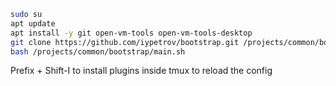 ```bash
sudo su
apt update
apt install -y git open-vm-tools open-vm-tools-desktop
git clone https://github.com/iypetrov/bootstrap.git /projects/common/bootstrap
bash /projects/common/bootstrap/main.sh
```
Prefix + Shift-I to install plugins inside tmux to reload the config
